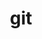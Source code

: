 ---
title: "git"
layout: categories
permalink: /categories/git/
author_profile: true
taxonomy: git
---
